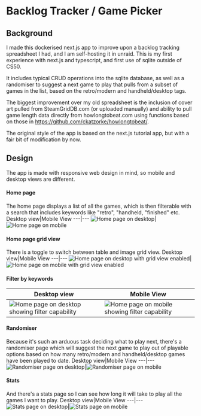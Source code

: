 # Backlog Tracker / Game Picker

## Background ##
I made this dockerised next.js app to improve upon a backlog tracking spreadsheet I had, and I am self-hosting it in unraid.
This is my first experience with next.js and typescript, and first use of sqlite outside of CS50.

It includes typical CRUD operations into the sqlite database, as well as a randomiser to suggest a next game to play that pulls from a subset of games in the list, based on the retro/modern and handheld/desktop tags.

The biggest improvement over my old spreadsheet is the inclusion of cover art pulled from SteamGridDB.com (or uploaded manually) and ability to pull game length data directly from howlongtobeat.com using functions based on those in https://github.com/ckatzorke/howlongtobeat/.

The original style of the app is based on the next.js tutorial app, but with a fair bit of modification by now.

## Design ##
The app is made with responsive web design in mind, so mobile and desktop views are different.

#### Home page ####
The home page displays a list of all the games, which is then filterable with a search that includes keywords like "retro", "handheld, "finished" etc.
Desktop view|Mobile View
---|---
![Home page on desktop](docs/desktop-home.png)|![Home page on mobile](docs/mobile-home.jpg)

#### Home page grid view ####
There is a toggle to switch between table and image grid view.
Desktop view|Mobile View
---|---
![Home page on desktop with grid view enabled](docs/desktop-grid.png)|![Home page on mobile with grid view enabled](docs/mobile-grid.jpg)

#### Filter by keywords ####
Desktop view|Mobile View
---|---
![Home page on desktop showing filter capability](docs/desktop-search.png)|![Home page on mobile showing filter capability](docs/mobile-search.jpg)

#### Randomiser ####
Because it's such an arduous task deciding what to play next, there's a randomiser page which will suggest the next game to play out of playable options based on how many retro/modern and handheld/desktop games have been played to date.
Desktop view|Mobile View
---|---
![Randomiser page on desktop](docs/desktop-randomiser.png)|![Randomiser page on mobile](docs/mobile-randomiser.jpg)

#### Stats ####
And there's a stats page so I can see how long it will take to play all the games I want to play.
Desktop view|Mobile View
---|---
![Stats page on desktop](docs/desktop-stats.png)|![Stats page on mobile](docs/mobile-stats.jpg)
